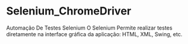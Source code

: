 # Selenium_ChromeDriver
Automação De Testes Selenium
O Selenium Permite realizar testes diretamente na interface gráfica da aplicação: HTML, XML, Swing, etc.
